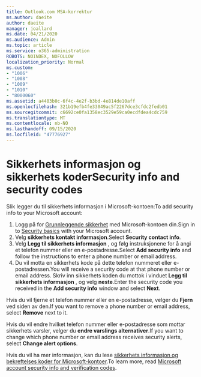 ```yaml
---
title: Outlook.com MSA-korrektur
ms.author: daeite
author: daeite
manager: joallard
ms.date: 04/21/2020
ms.audience: Admin
ms.topic: article
ms.service: o365-administration
ROBOTS: NOINDEX, NOFOLLOW
localization_priority: Normal
ms.custom:
- "1006"
- "1008"
- "1009"
- "1010"
- "8000060"
ms.assetid: a4403b0c-6f4c-4e2f-b3bd-4e814de10aff
ms.openlocfilehash: 321b19efb4fe33049ac5f2267dce3cfdc2fedb01
ms.sourcegitcommit: c6692ce0fa1358ec3529e59ca0ecdfdea4cdc759
ms.translationtype: MT
ms.contentlocale: nb-NO
ms.lasthandoff: 09/15/2020
ms.locfileid: "47776927"
---
```

# <a name="security-info-and-security-codes"></a><span data-ttu-id="54da4-102">Sikkerhets informasjon og sikkerhets koder</span><span class="sxs-lookup"><span data-stu-id="54da4-102">Security info and security codes</span></span>

<span data-ttu-id="54da4-103">Slik legger du til sikkerhets informasjon i Microsoft-kontoen:</span><span class="sxs-lookup"><span data-stu-id="54da4-103">To add security info to your Microsoft account:</span></span>

1. <span data-ttu-id="54da4-104">Logg på for [Grunnleggende sikkerhet](https://account.microsoft.com/security) med Microsoft-kontoen din.</span><span class="sxs-lookup"><span data-stu-id="54da4-104">Sign in to [Security basics](https://account.microsoft.com/security) with your Microsoft account.</span></span>
1. <span data-ttu-id="54da4-105">Velg **sikkerhets kontakt informasjon**.</span><span class="sxs-lookup"><span data-stu-id="54da4-105">Select **Security contact info**.</span></span>
1. <span data-ttu-id="54da4-106">Velg **Legg til sikkerhets informasjon** , og følg instruksjonene for å angi et telefon nummer eller en e-postadresse.</span><span class="sxs-lookup"><span data-stu-id="54da4-106">Select **Add security info** and follow the instructions to enter a phone number or email address.</span></span>
1. <span data-ttu-id="54da4-107">Du vil motta en sikkerhets kode på dette telefon nummeret eller e-postadressen.</span><span class="sxs-lookup"><span data-stu-id="54da4-107">You will receive a security code at that phone number or email address.</span></span> <span data-ttu-id="54da4-108">Skriv inn sikkerhets koden du mottok i vinduet **Legg til sikkerhets informasjon** , og velg **neste**.</span><span class="sxs-lookup"><span data-stu-id="54da4-108">Enter the security code you received in the **Add security info** window and select **Next**.</span></span>

<span data-ttu-id="54da4-109">Hvis du vil fjerne et telefon nummer eller en e-postadresse, velger du **Fjern** ved siden av den.</span><span class="sxs-lookup"><span data-stu-id="54da4-109">If you want to remove a phone number or email address, select **Remove** next to it.</span></span>

<span data-ttu-id="54da4-110">Hvis du vil endre hvilket telefon nummer eller e-postadresse som mottar sikkerhets varsler, velger du **endre varslings alternativer**.</span><span class="sxs-lookup"><span data-stu-id="54da4-110">If you want to change which phone number or email address receives security alerts, select **Change alert options**.</span></span>

<span data-ttu-id="54da4-111">Hvis du vil ha mer informasjon, kan du lese [sikkerhets informasjon og bekreftelses koder for Microsoft-kontoer](https://support.microsoft.com/help/12428/).</span><span class="sxs-lookup"><span data-stu-id="54da4-111">To learn more, read [Microsoft account security info and verification codes](https://support.microsoft.com/help/12428/).</span></span>